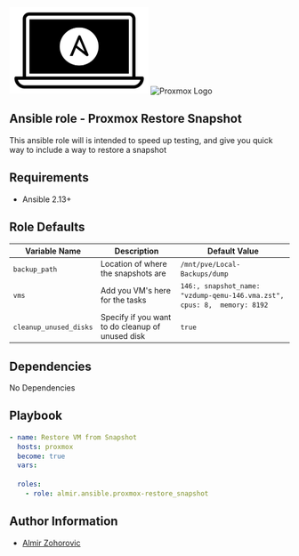 <img src="https://raw.githubusercontent.com/geerlingguy/mac-dev-playbook/master/files/Mac-Dev-Playbook-Logo.png" width="250" height="156" alt="Playbook Logo" /> <img src="https://img.icons8.com/?size=100&id=GxnnEGl75yew&format=png&color=000000" width="250" height="156" alt="Proxmox Logo" />

## Ansible role - Proxmox Restore Snapshot

This ansible role will is intended to speed up testing, and give you quick way to include a way to restore a snapshot

## Requirements

- Ansible 2.13+

## Role Defaults

| Variable Name         | Description                                                          | Default Value                                                       |
|-----------------------|----------------------------------------------------------------------|---------------------------------------------------------------------|
| `backup_path`         | Location of where the snapshots are            | `/mnt/pve/Local-Backups/dump` |
| `vms`                 | Add you VM's here for the tasks                | `146:, snapshot_name: "vzdump-qemu-146.vma.zst", cpus: 8,  memory: 8192` |
| `cleanup_unused_disks`  | Specify if you want to do cleanup of unused disk  | `true` |


## Dependencies

No Dependencies

## Playbook

```yaml
- name: Restore VM from Snapshot
  hosts: proxmox
  become: true
  vars:

  roles:
    - role: almir.ansible.proxmox-restore_snapshot
```

## Author Information

-   [Almir Zohorovic](https://github.com/brcak-zmaj)


